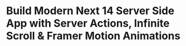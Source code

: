 # Build Modern Next 14 Server Side App with Server Actions, Infinite Scroll & Framer Motion Animations


